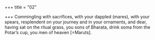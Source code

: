 +++
title = "02"

+++
Commingling with sacrifices, with your dappled (mares), with your  spears, resplendent on your journey and in your ornaments, and dear, having sat on the ritual grass, you sons of Bharata, drink soma from the  Potar’s cup, you men of heaven [=Maruts].